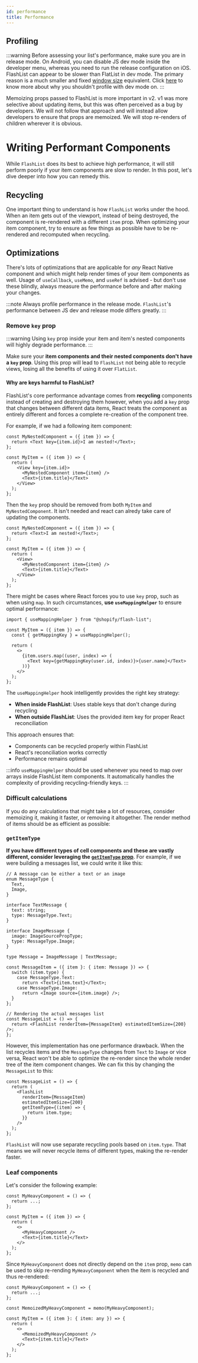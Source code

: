 ```yaml
---
id: performance
title: Performance
---
```


## Profiling

:::warning
Before assessing your list's performance, make sure you are in release mode. On Android, you can disable JS dev mode inside the developer menu, whereas you need to run the release configuration on iOS.
FlashList can appear to be slower than FlatList in dev mode. The primary reason is a much smaller and fixed [window size](https://reactnative.dev/docs/virtualizedlist#windowsize) equivalent. Click [here](https://reactnative.dev/docs/performance#running-in-development-mode-devtrue) to know more about why you shouldn't profile with dev mode on.
:::

Memoizing props passed to FlashList is more important in v2. v1 was more selective about updating items, but this was often perceived as a bug by developers. We will not follow that approach and will instead allow developers to ensure that props are memoized. We will stop re-renders of children wherever it is obvious.

# Writing Performant Components

While `FlashList` does its best to achieve high performance, it will still perform poorly if your item components are slow to render. In this post, let's dive deeper into how you can remedy this.

## Recycling

One important thing to understand is how `FlashList` works under the hood. When an item gets out of the viewport, instead of being destroyed, the component is re-rendered with a different `item` prop. When optimizing your item component, try to ensure as few things as possible have to be re-rendered and recomputed when recycling.

## Optimizations

There's lots of optimizations that are applicable for _any_ React Native component and which might help render times of your item components as well. Usage of `useCallback`, `useMemo`, and `useRef` is advised - but don't use these blindly, always measure the performance before and after making your changes.

:::note
Always profile performance in the release mode. `FlashList`'s performance between JS dev and release mode differs greatly.
:::

### Remove `key` prop

:::warning
Using `key` prop inside your item and item's nested components will highly degrade performance.
:::

Make sure your **item components and their nested components don't have a `key` prop**. Using this prop will lead to `FlashList` not being able to recycle views, losing all the benefits of using it over `FlatList`.

#### Why are keys harmful to FlashList?

FlashList's core performance advantage comes from **recycling** components instead of creating and destroying them however, when you add a `key` prop that changes between different data items, React treats the component as entirely different and forces a complete re-creation of the component tree.

For example, if we had a following item component:

```tsx
const MyNestedComponent = ({ item }) => {
  return <Text key={item.id}>I am nested!</Text>;
};

const MyItem = ({ item }) => {
  return (
    <View key={item.id}>
      <MyNestedComponent item={item} />
      <Text>{item.title}</Text>
    </View>
  );
};
```

Then the `key` prop should be removed from both `MyItem` and `MyNestedComponent`. It isn't needed and react can alredy take care of updating the components.

```tsx
const MyNestedComponent = ({ item }) => {
  return <Text>I am nested!</Text>;
};

const MyItem = ({ item }) => {
  return (
    <View>
      <MyNestedComponent item={item} />
      <Text>{item.title}</Text>
    </View>
  );
};
```

There might be cases where React forces you to use `key` prop, such as when using `map`. In such circumstances, **use `useMappingHelper`** to ensure optimal performance:

```tsx
import { useMappingHelper } from "@shopify/flash-list";

const MyItem = ({ item }) => {
  const { getMappingKey } = useMappingHelper();

  return (
    <>
      {item.users.map((user, index) => (
        <Text key={getMappingKey(user.id, index)}>{user.name}</Text>
      ))}
    </>
  );
};
```

The `useMappingHelper` hook intelligently provides the right key strategy:

- **When inside FlashList**: Uses stable keys that don't change during recycling
- **When outside FlashList**: Uses the provided item key for proper React reconciliation

This approach ensures that:

- Components can be recycled properly within FlashList
- React's reconciliation works correctly
- Performance remains optimal

:::info
`useMappingHelper` should be used whenever you need to map over arrays inside FlashList item components. It automatically handles the complexity of providing recycling-friendly keys.
:::

### Difficult calculations

If you do any calculations that might take a lot of resources, consider memoizing it, making it faster, or removing it altogether. The render method of items should be as efficient as possible:

### `getItemType`

**If you have different types of cell components and these are vastly different, consider leveraging the [`getItemType` prop](/usage#getitemtype)**. For example, if we were building a messages list, we could write it like this:

```tsx
// A message can be either a text or an image
enum MessageType {
  Text,
  Image,
}

interface TextMessage {
  text: string;
  type: MessageType.Text;
}

interface ImageMessage {
  image: ImageSourcePropType;
  type: MessageType.Image;
}

type Message = ImageMessage | TextMessage;

const MessageItem = ({ item }: { item: Message }) => {
  switch (item.type) {
    case MessageType.Text:
      return <Text>{item.text}</Text>;
    case MessageType.Image:
      return <Image source={item.image} />;
  }
};

// Rendering the actual messages list
const MessageList = () => {
  return <FlashList renderItem={MessageItem} estimatedItemSize={200} />;
};
```

However, this implementation has one performance drawback. When the list recycles items and the `MessageType` changes from `Text` to `Image` or vice versa, React won't be able to optimize the re-render since the whole render tree of the item component changes. We can fix this by changing the `MessageList` to this:

```tsx
const MessageList = () => {
  return (
    <FlashList
      renderItem={MessageItem}
      estimatedItemSize={200}
      getItemType={(item) => {
        return item.type;
      }}
    />
  );
};
```

`FlashList` will now use separate recycling pools based on `item.type`. That means we will never recycle items of different types, making the re-render faster.

### Leaf components

Let's consider the following example:

```tsx
const MyHeavyComponent = () => {
  return ...;
};

const MyItem = ({ item }) => {
  return (
    <>
      <MyHeavyComponent />
      <Text>{item.title}</Text>
    </>
  );
};
```

Since `MyHeavyComponent` does not directly depend on the `item` prop, `memo` can be used to skip re-rending `MyHeavyComponent` when the item is recycled and thus re-rendered:

```tsx
const MyHeavyComponent = () => {
  return ...;
};

const MemoizedMyHeavyComponent = memo(MyHeavyComponent);

const MyItem = ({ item }: { item: any }) => {
  return (
    <>
      <MemoizedMyHeavyComponent />
      <Text>{item.title}</Text>
    </>
  );
};
```
